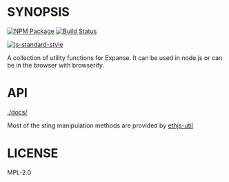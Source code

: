 # SYNOPSIS
[![NPM Package](https://img.shields.io/npm/v/expansejs-util.svg?style=flat-square)](https://www.npmjs.org/package/expansejs-util)
[![Build Status](https://img.shields.io/travis/expansejs/expansejs-util.svg?branch=master&style=flat-square)](https://travis-ci.org/expansejs/expansejs-util)

[![js-standard-style](https://cdn.rawgit.com/feross/standard/master/badge.svg)](https://github.com/feross/standard)  


A collection of utility functions for Expanse. It can be used in node.js or can be in the browser with browserify.

# API
[./docs/](./docs/index.md)

Most of the sting manipulation methods are provided by [ethjs-util](https://github.com/ethjs/ethjs-util)

# LICENSE
MPL-2.0
